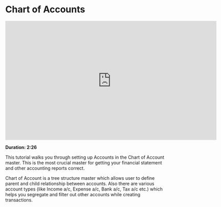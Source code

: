 # Chart of Accounts

<iframe width="660" height="371" src="https://www.youtube.com/embed/DyR-DST-PyA" frameborder="0" allowfullscreen></iframe>

**Duration: 2:26**

This tutorial walks you through setting up Accounts in the Chart of Account master. This is the most crucial master for getting your financial statement and other accounting reports correct.

Chart of Account is a tree structure master which allows user to define parent and child relationship between accounts. Also there are various account types (like Income a/c, Expense a/c, Bank a/c, Tax a/c etc.) which helps you segregate and filter out other accounts while creating transactions.
